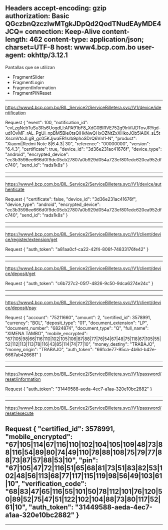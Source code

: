 Headers 
    accept-encoding: gzip
    authorization: Basic QGczbnQzczIwMTgkJDpQd2QodTNudEAyMDE4JCQ=
    connection: Keep-Alive
    content-length: 462
    content-type: application/json; charset=UTF-8
    host: www4.bcp.com.bo
    user-agent: okhttp/3.12.1
------------------------------------------------------------------------------
Pantallas que se utilizan 
- FragmentSlider
- FragmentLogin
- FragmentInformation
- FragmentPINReset
------------------------------------------------------------------------------

https://www4.bcp.com.bo/BIL_Service2/ServiceBilletera.svc//V1/device/identification

 Request
{
  "event": 100,
  "notification_id": "evLzgNcbTuSu3Rs6UogdLl:APA91bF8_XdG0BIRVE752g9InVIJDTovJRYgd-ud1OvMF_rAL_PgUi_npBM5BIe0tsQlHkNwQHxOZNtZxXHkoJOb5lA0X_sL5tXscmVtoJLgB_gc05KJjwaER1srb9phoSDrQ6Vnl1-N",
  "product": "Xiaomi|Redmi Note 8|6.4.3|  30",
  "reference": "00000000",
  "version": "6.4.3",
  "certificate": true,
  "device_id": "3d36e231ac41676f",
  "device_type": "android",
  "encrypted_device": "ec3b3598ee666d0f9dc05cb27807a0b929d054a723ef801edc620ea952dfc740",
  "send_id": "rads1k8s"
}

------------------------------------------------------------------------------
------------------------------------------------------------------------------
 

https://www4.bcp.com.bo/BIL_Service2/ServiceBilletera.svc//V1/device/authenticate

 Request
{
  "certificate": false,
  "device_id": "3d36e231ac41676f",
  "device_type": "android",
  "encrypted_device": "ec3b3598ee666d0f9dc05cb27807a0b929d054a723ef801edc620ea952dfc740",
  "send_id": "rads1k8s"
}

------------------------------------------------------------------------------
------------------------------------------------------------------------------


https://www4.bcp.com.bo/BIL_Service2/ServiceBilletera.svc//V1/client/device/register/extension/get

 Request
{
  "auth_token": "a81aa0cf-ca22-42f4-806f-74833176fe42"
}

------------------------------------------------------------------------------
------------------------------------------------------------------------------

https://www4.bcp.com.bo/BIL_Service2/ServiceBilletera.svc//V1/client/device/deposit/get

 Request
{
  "auth_token": "c6b727c2-05f7-4826-9c50-9dca6274e24c"
}

------------------------------------------------------------------------------
------------------------------------------------------------------------------

https://www4.bcp.com.bo/BIL_Service2/ServiceBilletera.svc//V1/client/device/deposit/pay

Request 
{
  "account": "75211660",
  "amount": 2,
  "certified_id": 3578991,
  "currency": "BOL",
  "deposit_type": "01",
  "document_extension": "LP",
  "document_number": "6824874",
  "document_type": "Q",
  "full_name": "XIMENA TAMBO",
  "mobile_encrypted": "67|105|98|66|116|110|102|105|106|87|88|77|76|54|67|48|75|118|67|105|55|52|112|113|113|78|116|43|85|114|74|77|10",
  "money_destiny": "TRABAJO",
  "money_origin": "TRABAJO",
  "auth_token": "66fcde77-95ca-4b6d-b42e-6667ab426681"
}

------------------------------------------------------------------------------
------------------------------------------------------------------------------

https://www4.bcp.com.bo/BIL_Service2/ServiceBilletera.svc//V1/password/reset/information

Request 
{
  "auth_token": "31449588-aeda-4ec7-a1aa-320e10bc2882"
}

------------------------------------------------------------------------------
------------------------------------------------------------------------------

https://www4.bcp.com.bo/BIL_Service2/ServiceBilletera.svc//V1/password/reset/execute

Request
{
  "certified_id": 3578991,
  "mobile_encrypted": "67|105|114|67|116|110|102|104|105|109|48|73|88|116|54|89|80|74|49|110|78|88|108|75|79|77|88|73|87|57|88|53|10",
  "pin": "67|105|47|72|116|51|65|68|81|73|51|83|82|53|102|48|56|113|68|77|117|115|119|98|56|49|103|61|10",
  "verification_code": "68|83|47|65|116|55|101|50|78|112|101|76|120|50|89|52|75|47|51|122|102|104|88|73|80|117|52|61|10",
  "auth_token": "31449588-aeda-4ec7-a1aa-320e10bc2882"
}
------------------------------------------------------------------------------
------------------------------------------------------------------------------

